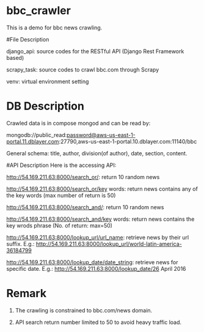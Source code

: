 # bbc_crawler
This is a demo for bbc news crawling.



#File Description

django_api: source codes for the RESTful API (Django Rest Framework based)

scrapy_task: source codes to crawl bbc.com through Scrapy

venv: virtual environment setting


# DB Description
Crawled data is in compose mongod and can be read by:

mongodb://public_read:password@aws-us-east-1-portal.11.dblayer.com:27790,aws-us-east-1-portal.10.dblayer.com:11140/bbc

General schema: title, author, division(of author), date, section, content.

#API Description
Here is the accessing API:

http://54.169.211.63:8000/search_or/: return 10 random news

http://54.169.211.63:8000/search_or/key words: return news contains any of the key words (max number of return is 50)

http://54.169.211.63:8000/search_and/: return 10 random news

http://54.169.211.63:8000/search_and/key words: return news contains the key wrods phrase (No. of return: max=50)

http://54.169.211.63:8000/lookup_url/url_name: retrieve news by their url suffix. E.g.: http://54.169.211.63:8000/lookup_url/world-latin-america-36184799

http://54.169.211.63:8000/lookup_date/date_string: retrieve news for specific date. E.g.: http://54.169.211.63:8000/lookup_date/26 April 2016


# Remark
1) The crawling is constrained to bbc.com/news domain. 

2) API search return number limited to 50 to avoid heavy traffic load.
